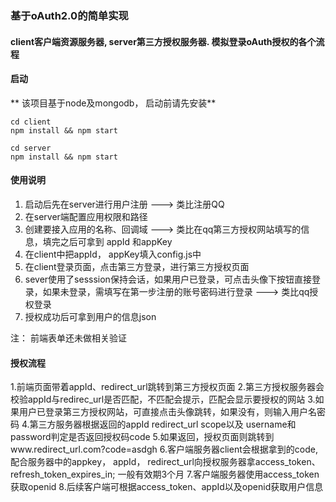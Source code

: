 ### 基于oAuth2.0的简单实现

#### client客户端资源服务器, server第三方授权服务器. 模拟登录oAuth授权的各个流程

#### 启动
** 该项目基于node及mongodb， 启动前请先安装**
```
cd client
npm install && npm start

cd server
npm install && npm start
```

#### 使用说明

1. 启动后先在server进行用户注册   --->  类比注册QQ
2. 在server端配置应用权限和路径
3. 创建要接入应用的名称、回调域  --->  类比在qq第三方授权网站填写的信息，填完之后可拿到 appId  和appKey
4. 在client中把appId， appKey填入config.js中
5. 在client登录页面，点击第三方登录，进行第三方授权页面
6. sever使用了sesssion保持会话，如果用户已登录，可点击头像下按钮直接登录，如果未登录，需填写在第一步注册的账号密码进行登录  ---> 类比qq授权登录
7. 授权成功后可拿到用户的信息json

注： 前端表单还未做相关验证

#### 授权流程

1.前端页面带着appId、redirect_url跳转到第三方授权页面
2.第三方授权服务器会校验appId与redirec_url是否匹配，不匹配会提示，匹配会显示要授权的网站
3.如果用户已登录第三方授权网站，可直接点击头像跳转，如果没有，则输入用户名密码
4.第三方服务器根据返回的appId redirect_url scope以及 username和password判定是否返回授权码code
5.如果返回，授权页面则跳转到www.redirect_url.com?code=asdgh
6.客户端服务器client会根据拿到的code,配合服务器中的appkey， appId， redirect_url向授权服务器拿access_token、refresh_token_expires_in; 一般有效期3个月
7.客户端服务器使用access_token获取openid
8.后续客户端可根据access_token、appId以及openid获取用户信息

                                                  